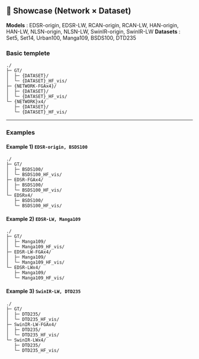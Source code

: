 ## 📁 Showcase (Network × Dataset)

**Models** : EDSR-origin, EDSR-LW, RCAN-origin, RCAN-LW, HAN-origin, HAN-LW, NLSN-origin, NLSN-LW, SwinIR-origin, SwinIR-LW
**Datasets** : Set5, Set14, Urban100, Manga109, BSDS100, DTD235

### Basic templete

```
./
├─ GT/
│  ├─ {DATASET}/
│  └─ {DATASET}_HF_vis/
├─ {NETWORK-FGAx4}/
│  ├─ {DATASET}/
│  └─ {DATASET}_HF_vis/
└─ {NETWORK}x4/
   ├─ {DATASET}/
   └─ {DATASET}_HF_vis/
```

---

### Examples

#### Example 1) `EDSR-origin, BSDS100`

```
./
├─ GT/
│  ├─ BSDS100/
│  └─ BSDS100_HF_vis/
├─ EDSR-FGAx4/
│  ├─ BSDS100/
│  └─ BSDS100_HF_vis/
└─ EDSRx4/
   ├─ BSDS100/
   └─ BSDS100_HF_vis/
```

#### Example 2) `EDSR-LW, Manga109`

```
./
├─ GT/
│  ├─ Manga109/
│  └─ Manga109_HF_vis/
├─ EDSR-LW-FGAx4/
│  ├─ Manga109/
│  └─ Manga109_HF_vis/
└─ EDSR-LWx4/
   ├─ Manga109/
   └─ Manga109_HF_vis/
```

#### Example 3) `SwinIR-LW, DTD235`

```
./
├─ GT/
│  ├─ DTD235/
│  └─ DTD235_HF_vis/
├─ SwinIR-LW-FGAx4/
│  ├─ DTD235/
│  └─ DTD235_HF_vis/
└─ SwinIR-LWx4/
   ├─ DTD235/
   └─ DTD235_HF_vis/
```